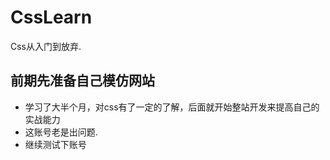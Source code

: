 # CssLearn
Css从入门到放弃.

## 前期先准备自己模仿网站
- 学习了大半个月，对css有了一定的了解，后面就开始整站开发来提高自己的实战能力
- 这账号老是出问题.
- 继续测试下账号

